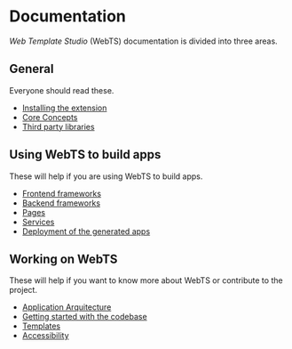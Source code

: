 # Documentation
*Web Template Studio* (WebTS) documentation is divided into three areas.


## General
Everyone should read these.

- [Installing the extension](/docs/install.md)
- [Core Concepts](/docs/concepts.md)
- [Third party libraries](/docs/third-party-libraries.md)

## Using WebTS to build apps
These will help if you are using WebTS to build apps.

- [Frontend frameworks](/docs/generated-apps/frontend-frameworks)
- [Backend frameworks](/docs/generated-apps/backend-frameworks)
- [Pages](/docs/generated-apps/pages)
- [Services](/docs/generated-apps/services)
- [Deployment of the generated apps](/docs/generated-apps/deployment.md)


## Working on WebTS
These will help if you want to know more about WebTS or contribute to the project.

- [Application Arquitecture](/docs/contributing/application-architecture.md)
- [Getting started with the codebase](/docs/contributing/getting-started-developers.md)
- [Templates](./contributing/templates.md)
- [Accessibility](./contributing/accessibility.md)
